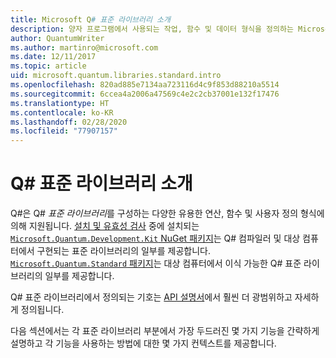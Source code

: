 ```yaml
---
title: Microsoft Q# 표준 라이브러리 소개
description: 양자 프로그램에서 사용되는 작업, 함수 및 데이터 형식을 정의하는 Microsoft Q# 표준 라이브러리에 대해 알아봅니다.
author: QuantumWriter
ms.author: martinro@microsoft.com
ms.date: 12/11/2017
ms.topic: article
uid: microsoft.quantum.libraries.standard.intro
ms.openlocfilehash: 820ad885e7134aa723116d4c9f853d88210a5514
ms.sourcegitcommit: 6ccea4a2006a47569c4e2c2cb37001e132f17476
ms.translationtype: HT
ms.contentlocale: ko-KR
ms.lasthandoff: 02/28/2020
ms.locfileid: "77907157"
---
```

# <a name="introduction-to-the-q-standard-libraries"></a>Q# 표준 라이브러리 소개 #

Q#은 Q# *표준 라이브러리*를 구성하는 다양한 유용한 연산, 함수 및 사용자 정의 형식에 의해 지원됩니다.
[설치 및 유효성 검사](xref:microsoft.quantum.install) 중에 설치되는 [`Microsoft.Quantum.Development.Kit` NuGet 패키지](https://www.nuget.org/packages/microsoft.quantum.development.kit)는 Q# 컴파일러 및 대상 컴퓨터에서 구현되는 표준 라이브러리의 일부를 제공합니다.
[`Microsoft.Quantum.Standard` 패키지](https://www.nuget.org/packages/microsoft.quantum.standard)는 대상 컴퓨터에서 이식 가능한 Q# 표준 라이브러리의 일부를 제공합니다.

Q# 표준 라이브러리에서 정의되는 기호는 [API 설명서](xref:microsoft.quantum.standardlibsintro)에서 훨씬 더 광범위하고 자세하게 정의됩니다.

다음 섹션에서는 각 표준 라이브러리 부분에서 가장 두드러진 몇 가지 기능을 간략하게 설명하고 각 기능을 사용하는 방법에 대한 몇 가지 컨텍스트를 제공합니다.
